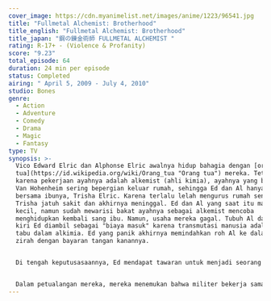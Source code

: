 ```yaml
---
cover_image: https://cdn.myanimelist.net/images/anime/1223/96541.jpg
title: "Fullmetal Alchemist: Brotherhood"
title_english: "Fullmetal Alchemist: Brotherhood"
title_japan: "鋼の錬金術師 FULLMETAL ALCHEMIST "
rating: R-17+ - (Violence & Profanity)
score: "9.23"
total_episode: 64
duration: 24 min per episode
status: Completed
airing: " April 5, 2009 - July 4, 2010"
studio: Bones
genre:
  - Action
  - Adventure
  - Comedy
  - Drama
  - Magic
  - Fantasy
type: TV
synopsis: >-
  Vico Edward Elric dan Alphonse Elric awalnya hidup bahagia dengan [orang
  tua](https://id.wikipedia.org/wiki/Orang_tua "Orang tua") mereka. Tetapi
  karena pekerjaan ayahnya adalah alkemist (ahli kimia), ayahnya yang bernama
  Van Hohenheim sering bepergian keluar rumah, sehingga Ed dan Al hanya tinggal
  bersama ibunya, Trisha Elric. Karena terlalu lelah mengurus rumah sendirian,
  Trisha jatuh sakit dan akhirnya meninggal. Ed dan Al yang saat itu masih
  kecil, namun sudah mewarisi bakat ayahnya sebagai alkemist mencoba
  menghidupkan kembali sang ibu. Namun, usaha mereka gagal. Tubuh Al dan kaki
  kiri Ed diambil sebagai "biaya masuk" karena transmutasi manusia adalah hal
  tabu dalam alkimia. Ed yang panik akhirnya memindahkan roh Al ke dalam baju
  zirah dengan bayaran tangan kanannya.


  Di tengah keputusasaannya, Ed mendapat tawaran untuk menjadi seorang alchemist kenegaraan (State Alchemist). setelah mempertimbangkan keuntungan memperoleh berbagai hak istimewa sehingga ia bisa menyelidiki dan mencari cara untuk mengembalikan tubuh mereka, Ed menerima tawaran itu. Tangan dan kaki Ed pun diganti dengan [automail](https://id.wikipedia.org/w/index.php?title=Automail&action=edit&redlink=1 "Automail (halaman belum tersedia)"). Setelah itu, Ed mengikuti tes ujian alchemist kenegaraan dan lulus sebagai alchemist kenegaraan termuda dalam sejarah dan mendapat julukan Fullmetal Alchemist. Bersama dengan Al, dimulailah petualangan Ed guna mencari cara untuk mengembalikan tubuh mereka.


  Dalam petualangan mereka, mereka menemukan bahwa militer bekerja sama dengan Homunculus untuk menghancurkan Amestris. Homunculus-homunculus tersebut diperintahkan secara khusus oleh orang yang disebut dengan julukan "Ayah." Ayah ini adalah Homunculus pertama yang ada di dunia. Dalam versi manga, homunculus ini pertama tertangkap dalam sebuah botol kecil. Homunculus dapat hidup karena darah Van Hohenheim diberikan sedikit kepada Homunculus. Van Hohenheim berteman akrab dengan Homunculus ini sampai suatu hari raja di Cselk Cess meminta kepada Homunculus untuk mendapatkan hidup abadi. Setelah Homunculus memberi tahu caranya, dimulailah pembuatan lingkaran transmutasi oleh raja Cselk Cess. Ternyata Homunculus menipu raja dan semua orang di Cselk Cess menjadi kurban dalam pembuatan [batu filsuf](https://id.wikipedia.org/wiki/Batu_filsuf "Batu filsuf") (philosopher's stone). Karena dulu Van Hohenheim menolong Homunculus, maka Homunculus memberikan hidup abadi kepada Van Hohenheim sebagai imbalan dengan menggunakan setengah batu bijak. Setengahnya lagi dipakai oleh Homunculus untuk mengubah dirinya menjadi mirip seperti Van Hohenheim. Oleh sebab itu, Ed, Al, dan teman-temannya berusaha keras untuk mencegah "Ayah" dalam menghancurkan Amestris.
---
```


